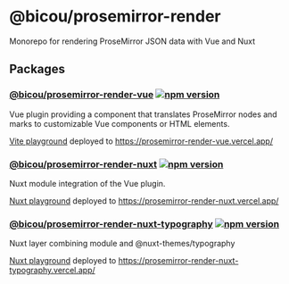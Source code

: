 # @bicou/prosemirror-render

Monorepo for rendering ProseMirror JSON data with Vue and Nuxt

## Packages


### [@bicou/prosemirror-render-vue](/packages/vue-plugin) [![npm version][npm-version-src-vue]][npm-version-href-vue]

Vue plugin providing a component that translates ProseMirror nodes and marks to customizable Vue components or HTML elements.

[Vite playground](/packages/vue-playground) deployed to https://prosemirror-render-vue.vercel.app/


### [@bicou/prosemirror-render-nuxt](/packages/nuxt-module) [![npm version][npm-version-src-nuxt]][npm-version-href-nuxt]

Nuxt module integration of the Vue plugin.

[Nuxt playground](/packages/nuxt-playground) deployed to https://prosemirror-render-nuxt.vercel.app/


### [@bicou/prosemirror-render-nuxt-typography](/packages/nuxt-typography-layer) [![npm version][npm-version-src-nuxt-typography]][npm-version-href-nuxt-typography]

Nuxt layer combining module and @nuxt-themes/typography


[Nuxt playground](/packages/nuxt-typography-playground) deployed to https://prosemirror-render-nuxt-typography.vercel.app/

<!-- Badges -->
[npm-version-src-vue]: https://img.shields.io/npm/v/@bicou/prosemirror-render-vue/latest.svg?style=flat&colorA=18181B&colorB=28CF8D
[npm-version-href-vue]: https://npmjs.com/package/@bicou/prosemirror-render-vue

[npm-version-src-nuxt]: https://img.shields.io/npm/v/@bicou/prosemirror-render-nuxt/latest.svg?style=flat&colorA=18181B&colorB=28CF8D
[npm-version-href-nuxt]: https://npmjs.com/package/@bicou/prosemirror-render-nuxt

[npm-version-src-nuxt-typography]: https://img.shields.io/npm/v/@bicou/prosemirror-render-nuxt-typography/latest.svg?style=flat&colorA=18181B&colorB=28CF8D
[npm-version-href-nuxt-typography]: https://npmjs.com/package/@bicou/prosemirror-render-nuxt-typography
